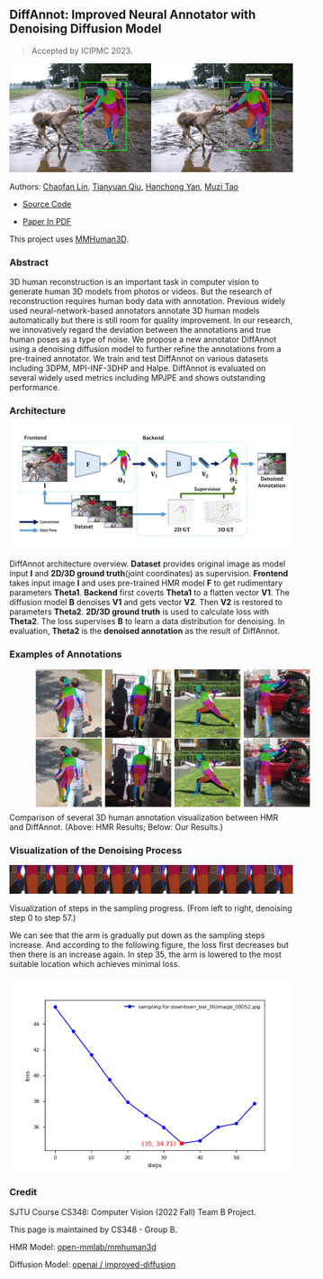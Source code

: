 ## DiffAnnot: Improved Neural Annotator with Denoising Diffusion Model

> Accepted by ICIPMC 2023.

![](cover.png)

Authors: [Chaofan Lin](https://github.com/SiriusNEO), [Tianyuan Qiu](https://github.com/PaperL), [Hanchong Yan](https://github.com/brandon-yan), [Muzi Tao](https://github.com/Seanzzia)

- [Source Code](https://github.com/PaperL/Human-3D-Diffusion)

- [Paper In PDF](DiffAnnot.pdf)

This project uses [MMHuman3D](https://github.com/open-mmlab/mmhuman3d/).

### Abstract

3D human reconstruction is an important task in computer vision to generate human 3D models from photos or videos. But the research of reconstruction requires human body data with annotation.  Previous widely used neural-network-based annotators annotate 3D human models automatically but there is still room for quality improvement. In our research, we innovatively regard the deviation between the annotations and true human poses as a type of noise. We propose a new annotator DiffAnnot using a denoising diffusion model to further refine the annotations from a pre-trained annotator. We train and test DiffAnnot on various datasets including 3DPM, MPI-INF-3DHP and Halpe. DiffAnnot is evaluated on several widely used metrics including MPJPE and shows outstanding performance.

### Architecture

![](pipeline.png)

DiffAnnot architecture overview. **Dataset** provides original image as model input **I** and **2D/3D ground truth**(joint coordinates) as supervision. **Frontend** takes input image **I** and uses pre-trained HMR model **F** to get rudimentary parameters **Theta1**. **Backend** first coverts **Theta1** to a flatten vector **V1**. The diffusion model **B** denoises **V1** and gets vector **V2**. Then **V2** is restored to parameters **Theta2**. **2D/3D ground truth** is used to calculate loss with **Theta2**. The loss supervises **B** to learn a data distribution for denoising. In evaluation, **Theta2** is the **denoised annotation** as the result of DiffAnnot.

### Examples of Annotations

<img style="margin: 0px 40px;" src="mesh.jpg" width="2000"/>
Comparison of several 3D human annotation visualization between HMR and DiffAnnot. (Above: HMR Results; Below: Our Results.)

### Visualization of the Denoising Process

![](result_1.png)

Visualization of steps in the sampling progress. (From left to right, denoising step 0 to step 57.)

We can see that the arm is gradually put down as the sampling steps increase. And according to the following figure, the loss first decreases but then there is an increase again. In step 35, the arm is lowered to the most suitable location which achieves minimal loss.

![](loss_in_sampling.png)

### Credit

SJTU Course CS348: Computer Vision (2022 Fall) Team B Project.

This page is maintained by CS348 - Group B.

HMR Model: [open-mmlab/mmhuman3d](https://github.com/open-mmlab/mmhuman3d)

Diffusion Model: [openai / improved-diffusion](https://github.com/openai/improved-diffusion) 
